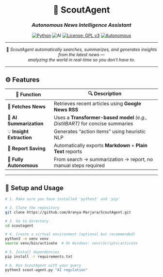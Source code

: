 <div align="center">

# 🧭 **ScoutAgent**

### *Autonomous News Intelligence Assistant*

[![Python](https://img.shields.io/badge/Made%20with-Python-3776AB?logo=python&logoColor=white)](https://www.python.org/)
![AI](https://img.shields.io/badge/Powered%20by-AI%20Summarization-ff69b4)
[![License: GPL v3](https://img.shields.io/badge/License-GPLv3-blue.svg)](https://www.gnu.org/licenses/gpl-3.0)
[![Autonomous](https://img.shields.io/badge/Mode-Fully%20Autonomous-blueviolet?logo=robotframework&logoColor=white)]()

---

🚀 *ScoutAgent automatically searches, summarizes, and generates insights from the latest news —  
analyzing the world in real-time so you don’t have to.*

</div>

---

## ⚙️ **Features**

| 🧩 Function | 🔍 Description |
|--------------|----------------|
| 📰 **Fetches News** | Retrieves recent articles using **Google News RSS** |
| 🧠 **AI Summarization** | Uses a **Transformer-based model** *(e.g., DistilBART)* for concise summaries |
| 💡 **Insight Extraction** | Generates “action items” using heuristic NLP |
| 💾 **Report Saving** | Automatically exports **Markdown** + **Plain Text** reports |
| 🤖 **Fully Autonomous** | From search → summarization → report, no manual steps required |

---

## 🧠 **Setup and Usage**

```bash
# 1. Make sure you have installed 'python3' and 'pip'

# 2. Clone the repository
git clone https://github.com/Aranya-Marjara/ScoutAgent.git

# 3. Go to directory
cd scoutagent

# 4. Create a virtual environment (optional but recommended)
python3 -m venv venv
source venv/bin/activate  # On Windows: venv\Scripts\activate

# 5. Install dependencies
pip install -r requirements.txt

# 6. Run ScoutAgent with your query
python3 scout-agent.py "AI regulation"
